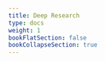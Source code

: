 ```yaml
---
title: Deep Research
type: docs
weight: 1
bookFlatSection: false
bookCollapseSection: true
---
```


